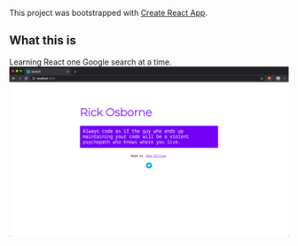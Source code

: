 This project was bootstrapped with [Create React App](https://github.com/facebook/create-react-app).

## What this is
Learning React one Google search at a time.
<br />
![Screenshot](https://raw.githubusercontent.com/john123allison/QuoteJS/master/public/screenshot.png)
